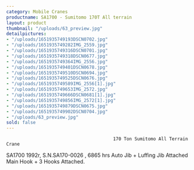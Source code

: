 ```yaml
---
category: Mobile Cranes
productname: SA1700 - Sumitomo 170T All terrain
layout: product
thumbnail: "/uploads/63_preview.jpg"
detailpictures:
- "/uploads/1651935749193DSCN0702.jpg"
- "/uploads/1651935749282IMG_2559.jpg"
- "/uploads/1651935749316DSCN0701.jpg"
- "/uploads/1651935749318DSCN0677.jpg"
- "/uploads/1651935749364IMG_2556.jpg"
- "/uploads/1651935749401DSCN0678.jpg"
- "/uploads/1651935749510DSCN0694.jpg"
- "/uploads/1651935749525DSCN0676.jpg"
- "/uploads/1651935749589IMG_2556[1].jpg"
- "/uploads/1651935749653IMG_2572.jpg"
- "/uploads/1651935749666DSCN0681[1].jpg"
- "/uploads/1651935749856IMG_2572[1].jpg"
- "/uploads/1651935749879DSCN0675.jpg"
- "/uploads/1651935749902DSCN0704.jpg"
- "/uploads/63_preview.jpg"
sold: false
---
```


                                            170 Ton Sumitomo All Terrain Crane
SA1700
1992r, S.N.SA170-0026 , 6865 hrs
Auto Jib + Luffing Jib Attached
Main Hook + 3 Hooks Attached.



